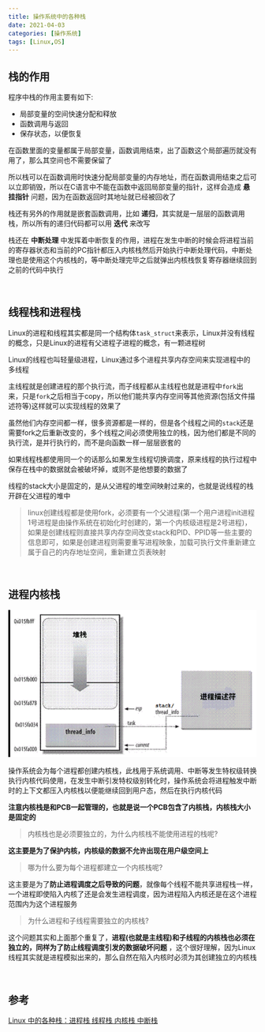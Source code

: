 ```yaml
---
title: 操作系统中的各种栈
date: 2021-04-03
categories: [操作系统]
tags: [Linux,OS]
---
```


## 栈的作用

程序中栈的作用主要有如下:

- 局部变量的空间快速分配和释放
- 函数调用与返回
- 保存状态，以便恢复

在函数里面的变量都属于局部变量，函数调用结束，出了函数这个局部遍历就没有用了，那么其空间也不需要保留了

所以栈可以在函数调用时快速分配局部变量的内存地址，而在函数调用结束之后可以立即销毁，所以在C语言中不能在函数中返回局部变量的指针，这样会造成 **悬挂指针** 问题，因为在函数返回时其地址就已经被回收了

栈还有另外的作用就是嵌套函数调用，比如 **递归**，其实就是一层层的函数调用栈，所以所有的递归代码都可以用 **迭代** 来改写

栈还在 **中断处理** 中发挥着中断恢复的作用，进程在发生中断的时候会将进程当前的寄存器状态和当前的PC指针都压入内核栈然后开始执行中断处理代码，中断处理也是使用这个内核栈的，等中断处理完毕之后就弹出内核栈恢复寄存器继续回到之前的代码中执行

​    

## 线程栈和进程栈

Linux的进程和线程其实都是同一个结构体`task_struct`来表示，Linux并没有线程的概念，只是Linux的进程有父进程子进程的概念，有一颗进程树

Linux的线程也叫轻量级进程，Linux通过多个进程共享内存空间来实现进程中的多线程

主线程就是创建进程的那个执行流，而子线程都从主线程也就是进程中`fork`出来，只是`fork`之后相当于copy，所以他们能共享内存空间等其他资源(包括文件描述符等)这样就可以实现线程的效果了

虽然他们内存空间都一样，很多资源都是一样的，但是各个线程之间的`stack`还是需要fork之后重新改变的，多个线程之间必须使用独立的栈，因为他们都是不同的执行流，是并行执行的，而不是向函数一样一层层嵌套的

如果线程栈都使用同一个的话那么如果发生线程切换调度，原来线程的执行过程中保存在栈中的数据就会被破坏掉，或则不是他想要的数据了

线程的stack大小是固定的，是从父进程的堆空间映射过来的，也就是说线程的栈开辟在父进程的堆中

> linux创建线程都是使用fork，必须要有一个父进程(第一个用户进程init进程1号进程是由操作系统在初始化时创建的，第一个内核级进程是2号进程)，如果是创建线程则直接共享内存空间改变stack和PID、PPID等一些主要的信息即可，如果是创建进程则需要重写进程映象，加载可执行文件重新建立属于自己的内存地址空间，重新建立页表映射

​    

## 进程内核栈

![](https://raw.githubusercontent.com/biningo/cdn/master/2021-04/kernel_stack.png)

操作系统会为每个进程都创建内核栈，此栈用于系统调用、中断等发生特权级转换执行内核代码使用，在发生中断引发特权级别转化时，操作系统会将进程触发中断时的上下文都压入内核栈以便能继续回到用户态，然后在执行内核代码

**注意内核栈是和PCB一起管理的，也就是说一个PCB包含了内核栈，内核栈大小是固定的**

> 内核栈也是必须要独立的，为什么内核栈不能使用进程的栈呢?

**这主要是为了保护内核，内核级的数据不允许出现在用户级空间上**

> 哪为什么要为每个进程都建立一个内核栈呢?

这主要是为了**防止进程调度之后导致的问题**，就像每个线程不能共享进程栈一样，一个进程即使陷入内核了还是会发生进程调度，因为进程陷入内核还是在这个进程范围内为这个进程服务

> 为什么进程和子线程需要独立的内核栈?

这个问题其实和上面那个重复了，**进程(也就是主线程)和子线程的内核栈也必须在独立的，同样为了防止线程调度引发的数据破坏问题** ，这个很好理解，因为Linux线程其实就是进程模拟出来的，那么自然在陷入内核时必须为其创建独立的内核栈

​    

## 参考

[Linux 中的各种栈：进程栈 线程栈 内核栈 中断栈](https://blog.csdn.net/yangkuanqaz85988/article/details/52403726)